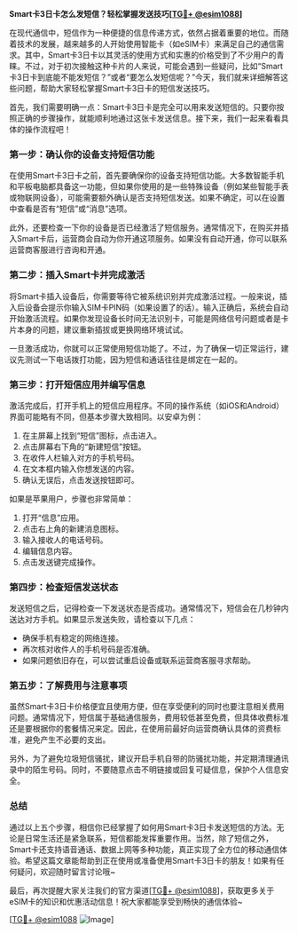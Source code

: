 **Smart卡3日卡怎么发短信？轻松掌握发送技巧[[TG💪+ @esim1088](https://t.me/s/esim1088)]**

在现代通信中，短信作为一种便捷的信息传递方式，依然占据着重要的地位。而随着技术的发展，越来越多的人开始使用智能卡（如eSIM卡）来满足自己的通信需求。其中，Smart卡3日卡以其灵活的使用方式和实惠的价格受到了不少用户的青睐。不过，对于初次接触这种卡片的人来说，可能会遇到一些疑问，比如“Smart卡3日卡到底能不能发短信？”或者“要怎么发短信呢？”今天，我们就来详细解答这些问题，帮助大家轻松掌握Smart卡3日卡的短信发送技巧。

首先，我们需要明确一点：Smart卡3日卡是完全可以用来发送短信的。只要你按照正确的步骤操作，就能顺利地通过这张卡发送信息。接下来，我们一起来看看具体的操作流程吧！

### **第一步：确认你的设备支持短信功能**

在使用Smart卡3日卡之前，首先要确保你的设备支持短信功能。大多数智能手机和平板电脑都具备这一功能，但如果你使用的是一些特殊设备（例如某些智能手表或物联网设备），可能需要额外确认是否支持短信发送。如果不确定，可以在设置中查看是否有“短信”或“消息”选项。

此外，还要检查一下你的设备是否已经激活了短信服务。通常情况下，在购买并插入Smart卡后，运营商会自动为你开通这项服务。如果没有自动开通，你可以联系运营商客服进行咨询和开通。

### **第二步：插入Smart卡并完成激活**

将Smart卡插入设备后，你需要等待它被系统识别并完成激活过程。一般来说，插入后设备会提示你输入SIM卡PIN码（如果设置了的话）。输入正确后，系统会自动开始激活流程。如果你发现设备长时间无法识别卡，可能是网络信号问题或者是卡片本身的问题，建议重新插拔或更换网络环境试试。

一旦激活成功，你就可以正常使用短信功能了。不过，为了确保一切正常运行，建议先测试一下电话拨打功能，因为短信和通话往往是绑定在一起的。

### **第三步：打开短信应用并编写信息**

激活完成后，打开手机上的短信应用程序。不同的操作系统（如iOS和Android）界面可能略有不同，但基本步骤大致相同。以安卓为例：

1. 在主屏幕上找到“短信”图标，点击进入。
2. 点击屏幕右下角的“新建短信”按钮。
3. 在收件人栏输入对方的手机号码。
4. 在文本框内输入你想发送的内容。
5. 确认无误后，点击发送按钮即可。

如果是苹果用户，步骤也非常简单：

1. 打开“信息”应用。
2. 点击右上角的新建消息图标。
3. 输入接收人的电话号码。
4. 编辑信息内容。
5. 点击发送键完成操作。

### **第四步：检查短信发送状态**

发送短信之后，记得检查一下发送状态是否成功。通常情况下，短信会在几秒钟内送达对方手机。如果显示发送失败，请检查以下几点：

- 确保手机有稳定的网络连接。
- 再次核对收件人的手机号码是否准确。
- 如果问题依旧存在，可以尝试重启设备或联系运营商客服寻求帮助。

### **第五步：了解费用与注意事项**

虽然Smart卡3日卡价格便宜且使用方便，但在享受便利的同时也要注意相关费用问题。通常情况下，短信属于基础通信服务，费用较低甚至免费，但具体收费标准还是要根据你的套餐情况来定。因此，在使用前最好向运营商确认具体的资费标准，避免产生不必要的支出。

另外，为了避免垃圾短信骚扰，建议开启手机自带的防骚扰功能，并定期清理通讯录中的陌生号码。同时，不要随意点击不明链接或回复可疑信息，保护个人信息安全。

### **总结**

通过以上五个步骤，相信你已经掌握了如何用Smart卡3日卡发送短信的方法。无论是日常生活还是紧急联系，短信都能发挥重要作用。当然，除了短信之外，Smart卡还支持语音通话、数据上网等多种功能，真正实现了全方位的移动通信体验。希望这篇文章能帮助到正在使用或准备使用Smart卡3日卡的朋友！如果有任何疑问，欢迎随时留言讨论哦~

最后，再次提醒大家关注我们的官方渠道[[TG💪+ @esim1088](https://t.me/s/esim1088)]，获取更多关于eSIM卡的知识和优惠活动信息！祝大家都能享受到畅快的通信体验~ 

[[TG💪+ @esim1088](https://t.me/s/esim1088) ![Image](https://i.postimg.cc/4NQfJmqS/Snipaste-2025-05-13-00-14-12.png)]